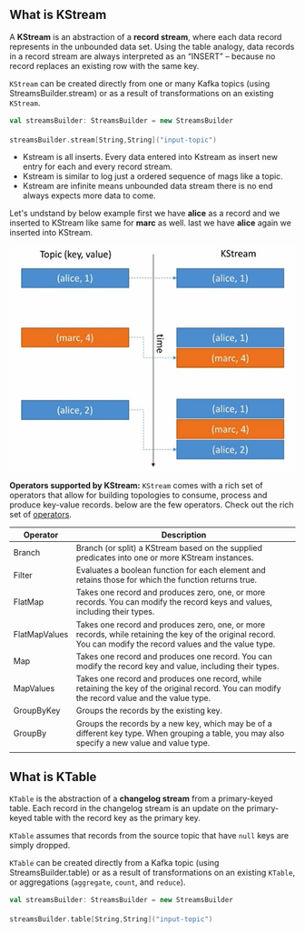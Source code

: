 ## What is KStream
A **KStream** is an abstraction of a **record stream**, where each data record represents in the unbounded data set. Using the table analogy, data records in a record stream are always interpreted as an “INSERT” – because no record replaces an existing row with the same key.

`KStream` can be created directly from one or many Kafka topics (using StreamsBuilder.stream) or as a result of transformations on an existing `KStream`.

```scala
val streamsBuilder: StreamsBuilder = new StreamsBuilder

streamsBuilder.stream[String,String]("input-topic")
```

 - Kstream is all inserts. Every data entered into Kstream as insert new
   entry for each and every record stream.
 - Kstream is similar to log just a ordered sequence of mags like a
   topic.
 - Kstream are infinite means unbounded data stream there is no end always expects more data to come.
 
 
 Let's undstand by below example first we have **alice** as a record and we inserted to KStream like same for **marc** as well. last we have **alice** again we inserted into KStream.
 
   ![kstream](https://github.com/gurditsingh/blog/blob/gh-pages/_screenshots/kstream.jpg?raw=true)
   
**Operators supported by KStream:**
`KStream` comes with a rich set of operators that allow for building topologies to consume, process and produce key-value records. below are the few operators. Check out the rich set of [operators](https://jaceklaskowski.gitbooks.io/mastering-kafka-streams/content/kafka-streams-KStream.html#contract).

| Operator  | Description  |
| ------------ | ------------ |
| Branch  |  Branch (or split) a KStream based on the supplied predicates into one or more KStream instances.  |
| Filter  | Evaluates a boolean function for each element and retains those for which the function returns true.  |
| FlatMap  | Takes one record and produces zero, one, or more records. You can modify the record keys and values, including their types.  |
| FlatMapValues   |  Takes one record and produces zero, one, or more records, while retaining the key of the original record. You can modify the record values and the value type. |
| Map  | Takes one record and produces one record. You can modify the record key and value, including their types.  |
| MapValues  | Takes one record and produces one record, while retaining the key of the original record. You can modify the record value and the value type.  |
| GroupByKey  |  Groups the records by the existing key. |
| GroupBy  |  Groups the records by a new key, which may be of a different key type. When grouping a table, you may also specify a new value and value type. |
|   |   |


## What is KTable
`KTable` is the abstraction of a **changelog stream** from a primary-keyed table. Each record in the changelog stream is an update on the primary-keyed table with the record key as the primary key.

`KTable` assumes that records from the source topic that have `null` keys are simply dropped.

`KTable` can be created directly from a Kafka topic (using StreamsBuilder.table) or as a result of transformations on an existing `KTable`, or aggregations (`aggregate`, `count`, and `reduce`).

```scala
val streamsBuilder: StreamsBuilder = new StreamsBuilder

streamsBuilder.table[String,String]("input-topic")
```
<!--stackedit_data:
eyJoaXN0b3J5IjpbLTIwMjY3OTU3MTMsLTE2ODk5MDg5NTIsND
gyNzYzMjAsMTE4MTMxNjQxLC0xOTI3MjU3ODcwLDE2MTExMDQx
MDUsLTExNDMxNzYwNjYsMTc1MjMzMDk1NSwtMTM0ODQ4NDg0OS
wtMTkyMjAxMDkxNCw0OTA4NjA2NTYsNzYxOTM4MTcyLC02MjY0
NjAwMDQsMTMwMTMyMjQ0MiwtMTY5Mjc2NzcwLC04NTI4NjE3ND
csMTMyMjYyMTMzMCwxMzYwNDM0MjUsMTAxNTgxMzUzNCwyMDU2
NzA2MTA1XX0=
-->